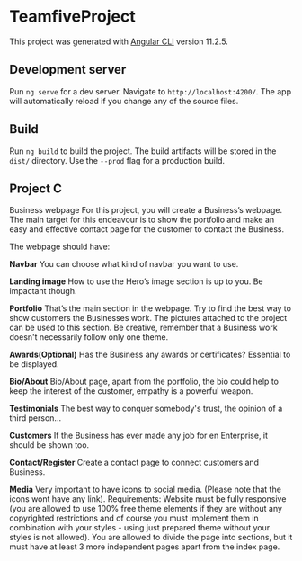 # TeamfiveProject

This project was generated with [Angular CLI](https://github.com/angular/angular-cli) version 11.2.5.

## Development server

Run `ng serve` for a dev server. Navigate to `http://localhost:4200/`. The app will automatically reload if you change any of the source files.

## Build

Run `ng build` to build the project. The build artifacts will be stored in the `dist/` directory. Use the `--prod` flag for a production build.

## Project C
Business webpage 
For this project, you will create a Business’s webpage. The main target for this endeavour is to show the portfolio and make an easy and effective contact page for the customer to contact the Business. 

The webpage should have: 

**Navbar**
You can choose what kind of navbar you want to use. 

**Landing image**
How to use the Hero’s image section is up to you. Be impactant though. 

**Portfolio**
That’s the main section in the webpage. Try to find the best way to show customers the Businesses work. The pictures attached to the project can be used to this section. Be creative, remember that a Business work doesn't necessarily follow only one theme. 

**Awards(Optional)**
Has the Business any awards or certificates? Essential to be displayed. 

**Bio/About**
Bio/About page, apart from the portfolio, the bio could help to keep the interest of the customer, empathy is a powerful weapon. 

**Testimonials**
The best way to conquer somebody's trust, the opinion of a third person...  

**Customers**
If the Business has ever made any job for en Enterprise, it should be shown too. 

**Contact/Register**
Create a contact page to connect customers and Business. 

**Media**
Very important to have icons to social media. (Please note that the icons wont have any link).
Requirements: Website must be fully responsive (you are allowed to use 100% free theme elements if they are without any copyrighted restrictions and of course you must implement them in combination with your styles - using just prepared theme without your styles is not allowed). You are allowed to divide the page into sections, but it must have at least 3 more independent pages apart from the index page.
